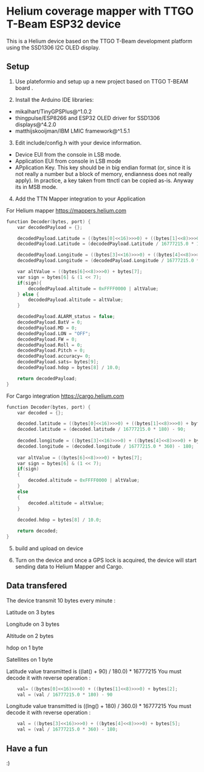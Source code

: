 # Helium coverage mapper with TTGO T-Beam ESP32 device

This is a Helium device based on the TTGO T-Beam development platform using the SSD1306 I2C OLED display. 

## Setup

1. Use plateformio and setup up a new project based on TTGO T-BEAM board .

2. Install the Arduino IDE libraries:
- mikalhart/TinyGPSPlus@^1.0.2
- thingpulse/ESP8266 and ESP32 OLED driver for SSD1306 displays@^4.2.0
- matthijskooijman/IBM LMIC framework@^1.5.1

3. Edit include/config.h with your device information.
- Device EUI from the console in LSB mode.
- Application EUI from console in LSB mode
- APplication Key. This key should be in big endian format (or, since it is not really a number but a block of memory, endianness does not really apply). In practice, a key taken from ttnctl can be copied as-is. Anyway its in MSB mode.

4. Add the TTN Mapper integration to your Application 

For Helium mapper https://mappers.helium.com
```C
function Decoder(bytes, port) {
    var decodedPayload = {};

    decodedPayload.Latitude = ((bytes[0]<<16)>>>0) + ((bytes[1]<<8)>>>0) + bytes[2];
    decodedPayload.Latitude = (decodedPayload.Latitude / 16777215.0 * 180) - 90;

    decodedPayload.Longitude = ((bytes[3]<<16)>>>0) + ((bytes[4]<<8)>>>0) + bytes[5];
    decodedPayload.Longitude = (decodedPayload.Longitude / 16777215.0 * 360) - 180;

    var altValue = ((bytes[6]<<8)>>>0) + bytes[7];
    var sign = bytes[6] & (1 << 7);
    if(sign){
        decodedPayload.altitude = 0xFFFF0000 | altValue;
    } else {
        decodedPayload.altitude = altValue;
    }

    decodedPayload.ALARM_status = false;
    decodedPayload.BatV = 0;
    decodedPayload.MD = 0;
    decodedPayload.LON = "OFF";
    decodedPayload.FW = 0;
    decodedPayload.Roll = 0;
    decodedPayload.Pitch = 0;
    decodedPayload.accuracy= 0;
    decodedPayload.sats= bytes[9];
    decodedPayload.hdop = bytes[8] / 10.0;

    return decodedPayload;
}
```

For Cargo integration https://cargo.helium.com
```C
function Decoder(bytes, port) {
    var decoded = {};

    decoded.latitude = ((bytes[0]<<16)>>>0) + ((bytes[1]<<8)>>>0) + bytes[2];
    decoded.latitude = (decoded.latitude / 16777215.0 * 180) - 90;
  
    decoded.longitude = ((bytes[3]<<16)>>>0) + ((bytes[4]<<8)>>>0) + bytes[5];
    decoded.longitude = (decoded.longitude / 16777215.0 * 360) - 180;
  
    var altValue = ((bytes[6]<<8)>>>0) + bytes[7];
    var sign = bytes[6] & (1 << 7);
    if(sign)
    {
        decoded.altitude = 0xFFFF0000 | altValue;
    }
    else
    {
        decoded.altitude = altValue;
    }
  
    decoded.hdop = bytes[8] / 10.0;

    return decoded;
}
```

5. build and upload on device

6. Turn on the device and once a GPS lock is acquired, the device will start sending data to Helium Mapper and Cargo.

## Data transfered

The device transmit 10 bytes every minute :

Latitude on 3 bytes

Longitude on 3 bytes

Altitude on 2 bytes

hdop on 1 byte

Satellites on 1 byte


Latitude value transmitted is ((lat() + 90) / 180.0) * 16777215
You must decode it with reverse operation :
```C
    val= ((bytes[0]<<16)>>>0) + ((bytes[1]<<8)>>>0) + bytes[2];  
    val = (val / 16777215.0 * 180) - 90
```

Longitude value transmitted is ((lng() + 180) / 360.0) * 16777215
You must decode it with reverse operation :
```C
    val = ((bytes[3]<<16)>>>0) + ((bytes[4]<<8)>>>0) + bytes[5];
    val = (val / 16777215.0 * 360) - 180;
```

## Have a fun

:)